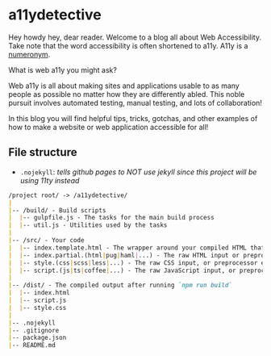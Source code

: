 # a11ydetective

Hey howdy hey, dear reader. Welcome to a blog all about Web Accessibility. Take note that the word accessibility is often shortened to a11y. A11y is a [numeronym](https://www.a11yproject.com/posts/a11y-and-other-numeronyms/).

What is web a11y you might ask?

Web a11y is all about making sites and applications usable to as many people as possible no matter how they are differently abled. This noble pursuit involves automated testing, manual testing, and lots of collaboration!

In this blog you will find helpful tips, tricks, gotchas, and other examples of how to make a website or web application accessible for all!

## File structure

- `.nojekyll`: *tells github pages to NOT use jekyll since this project will be using 11ty instead*

```md
/project root/ -> /a11ydetective/
|
|-- /build/ - Build scripts
|  |-- gulpfile.js - The tasks for the main build process
|  |-- util.js - Utilities used by the tasks
|
|-- /src/ - Your code
|  |-- index.template.html - The wrapper around your compiled HTML that includes any external stylesheets and scripts
|  |-- index.partial.(html|pug|haml|...) - The raw HTML input or preprocessor equivalent
|  |-- style.(css|scss|less|...) - The raw CSS input, or preprocessor equivalent
|  |-- script.(js|ts|coffee|...) - The raw JavaScript input, or preprocessor equivalent
|
|-- /dist/ - The compiled output after running `npm run build`
|  |-- index.html
|  |-- script.js
|  |-- style.css
|
|-- .nojekyll
|-- .gitignore
|-- package.json
|-- README.md
```
